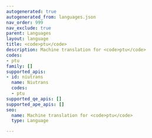 ```yaml
---
autogenerated: true
autogenerated_from: languages.json
nav_order: 999
nav_exclude: true
parent: Languages
layout: language
title: <code>ptu</code>
description: Machine translation for <code>ptu</code>
codes:
- ptu
family: []
supported_apis:
- id: niutrans
  name: Niutrans
  codes:
  - ptu
supported_qe_apis: []
supported_ape_apis: []
seo:
  name: Machine translation for <code>ptu</code>
  type: Language

---
```


